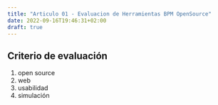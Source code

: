 ```yaml
---
title: "Articulo 01 - Evaluacion de Herramientas BPM OpenSource"
date: 2022-09-16T19:46:31+02:00
draft: true
---
```


## Criterio de evaluación

1. open source
2. web
3. usabilidad
4. simulación



